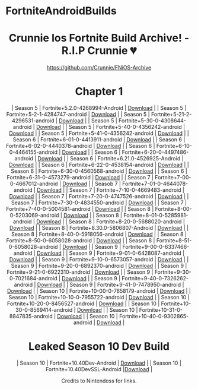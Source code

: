# FortniteAndroidBuilds

<div align=center>


# Crunnie Ios Fortnite Build Archive! - R.I.P Crunnie 💔
https://github.com/Crunnie/FNiOS-Archive


# Chapter 1

| Season 5 | Fortnite+5.2.0-4268994-Android | [Download](https://drive.google.com/file/d/1BoLxohiTEkTKG40TXPQ3iEG-oFWnPybg/view?usp=sharing) |
| Season 5 | Fortnite+5-2-1-4284747-android | [Download](https://drive.google.com/file/d/1Jtk9xiuDI03bMU5QPIsv5ab3XIRGZYcl/view?usp=sharing) |
| Season 5 | Fortnite+5-21-2-4296531-android | [Download](https://drive.google.com/file/d/1dDswjaTG08uCPMF2Y8Y6d_VbJTkmAqM5/view?usp=sharing) |
| Season 5 | Fortnite+5-30-0-4308644-android | [Download](https://drive.google.com/file/d/1Y611jmk7qjqsfAjD1J2UD0m4joRGw95L/view?usp=sharing) |
| Season 5 | Fortnite+5-40-0-4356242-android | [Download](https://drive.google.com/file/d/1X5Vz-jz15f7aUvOTbaApTRokwMHFzQib/view?usp=sharing) |
| Season 5 | Fortnite+5-41-0-4356242-android | [Download](https://drive.google.com/file/d/1kO8KZihAfrAOLLvEqAbj7bVx1qLVG2pw/view?usp=sharing) |
| Season 6 | Fortnite+6-01-0-4413911-android | [Download](https://drive.google.com/file/d/1nwsQdt37qzeQ_P3S4mtpYKakQr9Zs2k0/view?usp=sharing) |
| Season 6 | Fortnite+6-02-0-4440378-android | [Download](https://drive.google.com/file/d/1VUf1r7Oinxeb_yyAJaz22HAWAxnQ3g9I/view?usp=sharing) |
| Season 6 | Fortnite+6-10-0-4464155-android | [Download](https://drive.google.com/file/d/17kJF6po8BvW9TcsU9DFsmOef0p14qJW5/view?usp=sharing) |
| Season 6 | Fortnite+6-20-0-4497486-android | [Download](https://drive.google.com/file/d/14xLguHuV8ddb2WPa9umwDVT_xM2Pq6dt/view?usp=sharing) |
| Season 6 | Fortnite+6.21.0-4526925-Android | [Download](https://drive.google.com/file/d/17gW24YHREBw0uzbAYTNDoMdQkT7G_fqn/view?usp=sharing) |
| Season 6 | Fortnite+6-22-0-4538154-android | [Download](https://drive.google.com/file/d/1T0cx0Xk-urYgVVyEzzy0wKF36Gqlhcys/view?usp=sharing) |
| Season 6 | Fortnite+6-30-0-4560568-android | [Download](https://drive.google.com/file/d/1MvT7bCOiK_ydAVO5C93dECEfnhxPxlCc/view?usp=sharing) |
| Season 6 | Fortnite+6-31-0-4573279-android | [Download](https://drive.google.com/file/d/19uXZ7JRQsNcEANNm7EH4kL8empU1cOIn/view?usp=sharing) |
| Season 7 | Fortnite+7-00-0-4667012-android | [Download](https://drive.google.com/file/d/1efpivYrgbXtW-Ri4XTw9Tynwe5v1OGwQ/view?usp=sharing) |
| Seasob 7 | Fortnite+7-01-0-4644078-android | [Download](https://drive.google.com/file/d/1c32jo4MqssfT-fe-7bZfv9E3V5UlVa9R/view?usp=sharing) |
| Season 7 | Fortnite+7-10-0-4669483-android | [Download](https://drive.google.com/file/d/1p5EfKbank1BwnQukOsEePTZPFhG6Ayy0/view?usp=sharing) |
| Season 7 | Fortnite+7-20-0-4747526-android | [Download](https://drive.google.com/file/d/1SsZoikv6CgGwtLO6YFc_lpJX2hRjWoqU/view?usp=sharing) |
| Season 7 | Fortnite+7-30-0-4834550-android | [Download](https://drive.google.com/file/d/10PN3aXO6IOU2xWiy3tw170_prNBIXXWe/view?usp=sharing) |
| Season 7 | Fortnite+7-40-0-5004581-android | [Download](https://drive.google.com/file/d/1x-VNkPoeN_UvzfxNMXwaJeTGa7LjPm3h/view?usp=sharing) |
| Season 8 | Fortnite+8-00-0-5203069-android | [Download](https://drive.google.com/file/d/1KlHoViLnf9_o--BZJyxN9XoI7pmDcp0K/view?usp=sharing) |
| Season 8 | Fortnite+8-01-0-5285981-android | [Download](https://drive.google.com/file/d/1lb6Llos9ywgRToZicTexjTVe4lNTLuch/view?usp=sharing) |
| Season 8 | Fortnite+8-20-0-5688020-android | [Download](https://drive.google.com/file/d/1H2_9PbvfILSLWbagoBbFTbvXeG2t2RS6/view?usp=sharing) |
| Season 8 | Fortnite+8.30.0-5806807-Android | [Download](https://drive.google.com/file/d/1Sg8kkXraQ2QpyPLzvBBhxlpsbqcahy26/view?usp=sharing) |
| Season 8 | Fortnite+8-40-0-5918056-android | [Download](https://drive.google.com/file/d/11bMtU1LO-PxNTTMjUSBP4axSU6X2hy1w/view?usp=sharing) |
| Season 8 | Fortnite+8-50-0-6058028-android | [Download](https://drive.google.com/file/d/1UAKvMDjuXLr94pz83ZclLbkRDJPOI6Gm/view?usp=sharing) |
| Season 8 | Fortnite+8-51-0-6058028-android | [Download](https://drive.google.com/file/d/1cpQCA0Yh3-i2N0wPgeE5Veq7IYlWSPbY/view?usp=sharing) |
| Season 9 | Fortnite+9-00-0-6337466-android | [Download](https://drive.google.com/file/d/1YSK7jJsT3BdRmddfLMrH1LgHNPtbZ3V-/view?usp=sharing) |
| Season 9 | Fortnite+9-01-0-6428087-android | [Download](https://drive.google.com/file/d/1gPaq_eTlKj4gzVeUMar6tYwk40VCAxMD/view?usp=sharing) |
| Season 9 | Fortnite+9-10-0-6573057-android | [Download](https://drive.google.com/file/d/12GNhP8Z-Nm-QTFY-n2mQDreOueFl7Ev8/view?usp=sharing) |
| Season 9 | Fortnite+9-20-0-6892370-android | [Download](https://drive.google.com/file/d/1NmhkzyH-VNnabuV9D3y28T2w2-AWLwlU/view?usp=sharing) |
| Season 9 | Fortnite+9-21-0-6922310-android | [Download](https://drive.google.com/file/d/1MlvEF_NyncopX32x_Qs31PSRnxQ7FtzH/view?usp=sharing) |
| Season 9 | Fortnite+9-30-0-7021684-android | [Download](https://drive.google.com/file/d/1qm1gBcgT3DhRafuk4bl7lyU_VDHvh4YT/view?usp=sharing) |
| Season 9 | Fortnite+9-40-0-7326262-android | [Download](https://drive.google.com/file/d/1mQff8Bm6vpPVSlr-lR5DUz38l77oNozP/view?usp=sharing) |
| Season 9 | Fortnite+9-41-0-7478950-android | [Download](https://drive.google.com/file/d/1ecMrfBPQ32ns27EyjJ7tuoILfkikxyau/view?usp=sharing) |
| Season 10 | Fortnite+10-00-0-7658179-android | [Download](https://drive.google.com/file/d/1kFxjmSB82J0j1M7ZezUw8Hbh02Dx6L5_/view?usp=sharing) |
| Season 10 | Fortnite+10-10-0-7955722-android | [Download](https://drive.google.com/file/d/1XfTfZ4nggcoEEZj-ZcFwqzrtTEex18Mx/view?usp=sharing) |
| Season 10 | Fortnite+10-20-0-8456527-android | [Download](https://drive.google.com/file/d/1JBZfh7-0Ctq-LkyopizyX_hywAAG2zlQ/view?usp=sharing) |
| Season 10 | Fortnite+10-30-0-8569414-android | [Download](https://drive.google.com/file/d/1JBg3J3dIBKccbfyIGVvtrcygto1QrO4m/view?usp=sharing) |
| Season 10 | Fortnite+10-31-0-8847835-android | [Download](https://drive.google.com/file/d/1mvkAPACxFpMcvALEPyOZHEIEvoZlvSpt/view?usp=sharing) |
| Season 10 | Fortnite+10-40-0-9302865-android | [Download](https://drive.google.com/file/d/15KvcwVahAgaND1bt3RBm2TtUpIPlYnF-/view?usp=sharing) |

# Leaked Season 10 Dev Build
| Season 10 | Fortnite+10.40Dev-Android | [Download](https://cdn.discordapp.com/attachments/784567894347743252/849038005611397120/Fortnite_10.40.apk) |
| Season 10 | Fortnite+10.40DevSSL-Android |[Download](https://cdn.discordapp.com/attachments/784567894347743252/849416302803812372/Fortnite_10.40_DEVBUILD_No_SSL_Pinning_TEST2.apk) |

Credits to Nintendoss for links.
